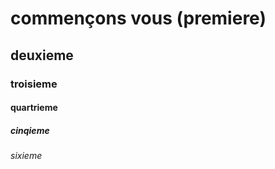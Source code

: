 # commençons vous (premiere)
## deuxieme
### troisieme
#### quartrieme
##### cinqieme
###### sixieme
